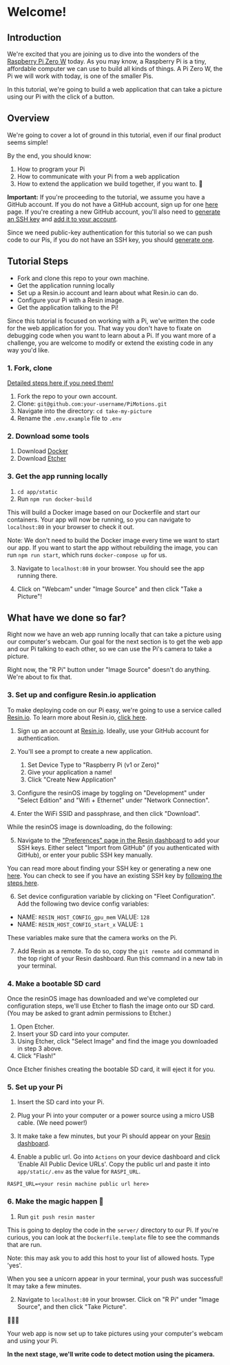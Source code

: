 # Welcome!
## Introduction

We're excited that you are joining us to dive into the wonders of the [Raspberry Pi Zero W](https://www.raspberrypi.org/products/raspberry-pi-zero-w/) today. As you may know, a Raspberry Pi is a tiny, affordable computer we can use to build all kinds of things. A Pi Zero W, the Pi we will work with today, is one of the smaller Pis.

In this tutorial, we're going to build a web application that can take a picture using our Pi with the click of a button.

## Overview
We're going to cover a lot of ground in this tutorial, even if our final product seems simple!

By the end, you should know:
1. How to program your Pi
1. How to communicate with your Pi from a web application
1. How to extend the application we build together, if you want to. :tada:

**Important:**
If you're proceeding to the tutorial, we assume you have a GitHub account. If you do not have a GitHub account, sign up for one [here](https://github.com/join) page.
If you're creating a new GitHub account, you'll also need to [generate an SSH key](https://help.github.com/articles/generating-a-new-ssh-key-and-adding-it-to-the-ssh-agent/) and [add it to your account](https://help.github.com/articles/adding-a-new-ssh-key-to-your-github-account/).

Since we need public-key authentication for this tutorial so we can push code to our Pis, if you do not have an SSH key, you should [generate one](https://help.github.com/articles/generating-a-new-ssh-key-and-adding-it-to-the-ssh-agent/).

## Tutorial Steps
- Fork and clone this repo to your own machine.
- Get the application running locally
- Set up a Resin.io account and learn about what Resin.io can do.
- Configure your Pi with a Resin image.
- Get the application talking to the Pi!

Since this tutorial is focused on working with a Pi, we've written the code for the web application for you. That way you don't have to fixate on debugging code when you want to learn about a Pi. If you want more of a challenge, you are welcome to modify or extend the existing code in any way you'd like.

### 1. Fork, clone
[Detailed steps here if you need them!](https://help.github.com/articles/fork-a-repo/)

1. Fork the repo to your own account.
2. Clone: `git@github.com:your-username/PiMotions.git`
3. Navigate into the directory: `cd take-my-picture`
4. Rename the `.env.example` file to `.env`

### 2. Download some tools

1. Download [Docker](https://www.docker.com/community-edition)
2. Download [Etcher](https://etcher.io/)

### 3. Get the app running locally

1. `cd app/static`
2. Run `npm run docker-build`

This will build a Docker image based on our Dockerfile and start our containers. Your app will now be running, so you can navigate to `localhost:80` in your browser to check it out.

Note: We don't need to build the Docker image every time we want to start our app. If you want to start the app without rebuilding the image, you can run `npm run start`, which runs `docker-compose up` for us.

3. Navigate to `localhost:80` in your browser. You should see the app running there.

4. Click on "Webcam" under "Image Source" and then click "Take a Picture"!

## What have we done so far?

Right now we have an web app running locally that can take a picture using our computer's webcam. Our goal for the next section is to get the web app and our Pi talking to each other, so we can use the Pi's camera to take a picture.

Right now, the "R Pi" button under "Image Source" doesn't do anything. We're about to fix that.

### 3. Set up and configure Resin.io application

To make deploying code on our Pi easy, we're going to use a service called [Resin.io](https://resin.io/).
To learn more about Resin.io, [click here](https://docs.resin.io/understanding/understanding-code-deployment/).

1. Sign up an account at [Resin.io](https://resin.io/). Ideally, use your GitHub account for authentication.

2. You'll see a prompt to create a new application.
    1. Set Device Type to "Raspberry Pi (v1 or Zero)"
    1. Give your application a name!
    1. Click "Create New Application"

3. Configure the resinOS image by toggling on "Development" under "Select Edition" and "Wifi + Ethernet" under "Network Connection".
4. Enter the WiFi SSID and passphrase, and then click "Download".

While the resinOS image is downloading, do the following:

5. Navigate to the ["Preferences" page in the Resin dashboard](https://dashboard.resin.io/preferences/sshkeys) to add your SSH keys. Either select "Import from GitHub" (if you authenticated with GitHub), or enter your public SSH key manually.

You can read more about finding your SSH key or generating a new one [here](https://help.github.com/articles/adding-a-new-ssh-key-to-your-github-account/).
You can check to see if you have an existing SSH key by [following the steps here](https://help.github.com/articles/checking-for-existing-ssh-keys/).

6. Set device configuration variable by clicking on "Fleet Configuration". Add the following two device config variables:
- NAME: `RESIN_HOST_CONFIG_gpu_mem` VALUE: `128`
- NAME: `RESIN_HOST_CONFIG_start_x` VALUE: `1`

These variables make sure that the camera works on the Pi.

7. Add Resin as a remote. To do so, copy the `git remote add` command in the top right of your Resin dashboard. Run this command in a new tab in your terminal.

### 4. Make a bootable SD card

Once the resinOS image has downloaded and we've completed our configuration steps, we'll use Etcher to flash the image onto our SD card. (You may be asked to grant admin permissions to Etcher.)

1. Open Etcher.
2. Insert your SD card into your computer.
3. Using Etcher, click "Select Image" and find the image you downloaded in step 3 above.
4. Click "Flash!"

Once Etcher finishes creating the bootable SD card, it will eject it for you.

### 5. Set up your Pi
1. Insert the SD card into your Pi.
2. Plug your Pi into your computer or a power source using a micro USB cable. (We need power!)
3. It make take a few minutes, but your Pi should appear on your [Resin dashboard](https://dashboard.resin.io/apps).

4. Enable a public url. Go into `Actions` on your device dashboard and click 'Enable All Public Device URLs'.
Copy the public url and paste it into `app/static/.env` as the value for `RASPI_URL`.
```
RASPI_URL=<your resin machine public url here>
```

### 6. Make the magic happen :tada:

1. Run `git push resin master`

This is going to deploy the code in the `server/` directory to our Pi.
If you're curious, you can look at the `Dockerfile.template` file to see the commands that are run.

Note: this may ask you to add this host to your list of allowed hosts. Type 'yes'.

When you see a unicorn appear in your terminal, your push was successful!
It may take a few minutes.

2. Navigate to `localhost:80` in your browser. Click on "R Pi" under "Image Source", and then click "Take Picture".

:tada::tada::tada:

Your web app is now set up to take pictures using your computer's webcam and using your Pi.

**In the next stage, we'll write code to detect motion using the picamera.**
